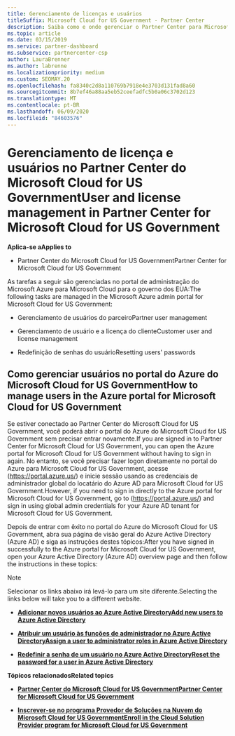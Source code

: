 ```yaml
---
title: Gerenciamento de licenças e usuários
titleSuffix: Microsoft Cloud for US Government - Partner Center
description: Saiba como e onde gerenciar o Partner Center para Microsoft Cloud para parceiros, clientes e licenças do governo dos EUA, bem como redefinições de senha.
ms.topic: article
ms.date: 03/15/2019
ms.service: partner-dashboard
ms.subservice: partnercenter-csp
author: LauraBrenner
ms.author: labrenne
ms.localizationpriority: medium
ms.custom: SEOMAY.20
ms.openlocfilehash: fa8340c2d8a110769b7918e4e3703d131fad8a60
ms.sourcegitcommit: 8b7ef46a88aa5eb52ceefadfc5b0a06c3702d123
ms.translationtype: MT
ms.contentlocale: pt-BR
ms.lasthandoff: 06/09/2020
ms.locfileid: "84603576"
---
```

# <a name="user-and-license-management-in-partner-center-for-microsoft-cloud-for-us-government"></a><span data-ttu-id="48698-103">Gerenciamento de licença e usuários no Partner Center do Microsoft Cloud for US Government</span><span class="sxs-lookup"><span data-stu-id="48698-103">User and license management in Partner Center for Microsoft Cloud for US Government</span></span>

<span data-ttu-id="48698-104">**Aplica-se a**</span><span class="sxs-lookup"><span data-stu-id="48698-104">**Applies to**</span></span>

- <span data-ttu-id="48698-105">Partner Center do Microsoft Cloud for US Government</span><span class="sxs-lookup"><span data-stu-id="48698-105">Partner Center for Microsoft Cloud for US Government</span></span>

<span data-ttu-id="48698-106">As tarefas a seguir são gerenciadas no portal de administração do Microsoft Azure para Microsoft Cloud para o governo dos EUA:</span><span class="sxs-lookup"><span data-stu-id="48698-106">The following tasks are managed in the Microsoft Azure admin portal for Microsoft Cloud for US Government:</span></span>

- <span data-ttu-id="48698-107">Gerenciamento de usuários do parceiro</span><span class="sxs-lookup"><span data-stu-id="48698-107">Partner user management</span></span>

- <span data-ttu-id="48698-108">Gerenciamento de usuário e a licença do cliente</span><span class="sxs-lookup"><span data-stu-id="48698-108">Customer user and license management</span></span>

- <span data-ttu-id="48698-109">Redefinição de senhas do usuário</span><span class="sxs-lookup"><span data-stu-id="48698-109">Resetting users' passwords</span></span>


## <a name="how-to-manage-users-in-the-azure-portal-for-microsoft-cloud-for-us-government"></a><span data-ttu-id="48698-110">Como gerenciar usuários no portal do Azure do Microsoft Cloud for US Government</span><span class="sxs-lookup"><span data-stu-id="48698-110">How to manage users in the Azure portal for Microsoft Cloud for US Government</span></span>

<span data-ttu-id="48698-111">Se estiver conectado ao Partner Center do Microsoft Cloud for US Government, você poderá abrir o portal do Azure do Microsoft Cloud for US Government sem precisar entrar novamente.</span><span class="sxs-lookup"><span data-stu-id="48698-111">If you are signed in to Partner Center for Microsoft Cloud for US Government, you can open the Azure portal for Microsoft Cloud for US Government without having to sign in again.</span></span> <span data-ttu-id="48698-112">No entanto, se você precisar fazer logon diretamente no portal do Azure para Microsoft Cloud for US Government, acesse (https://portal.azure.us/) e inicie sessão usando as credenciais de administrador global do locatário do Azure AD para Microsoft Cloud for US Government.</span><span class="sxs-lookup"><span data-stu-id="48698-112">However, if you need to sign in directly to the Azure portal for Microsoft Cloud for US Government, go to (https://portal.azure.us/) and sign in using global admin credentials for your Azure AD tenant for Microsoft Cloud for US Government.</span></span>

<span data-ttu-id="48698-113">Depois de entrar com êxito no portal do Azure do Microsoft Cloud for US Government, abra sua página de visão geral do Azure Active Directory (Azure AD) e siga as instruções destes tópicos:</span><span class="sxs-lookup"><span data-stu-id="48698-113">After you have signed in successfully to the Azure portal for Microsoft Cloud for US Government, open your Azure Active Directory (Azure AD) overview page and then follow the instructions in these topics:</span></span>

> [!NOTE]  
> <span data-ttu-id="48698-114">Selecionar os links abaixo irá levá-lo para um site diferente.</span><span class="sxs-lookup"><span data-stu-id="48698-114">Selecting the links below will take you to a different website.</span></span> 

-  [<span data-ttu-id="48698-115">**Adicionar novos usuários ao Azure Active Directory**</span><span class="sxs-lookup"><span data-stu-id="48698-115">**Add new users to Azure Active Directory**</span></span>](https://docs.microsoft.com/azure/active-directory/active-directory-users-create-azure-portal)

-  [<span data-ttu-id="48698-116">**Atribuir um usuário às funções de administrador no Azure Active Directory**</span><span class="sxs-lookup"><span data-stu-id="48698-116">**Assign a user to administrator roles in Azure Active Directory**</span></span>](https://docs.microsoft.com/azure/active-directory/active-directory-users-assign-role-azure-portal)

-  [<span data-ttu-id="48698-117">**Redefinir a senha de um usuário no Azure Active Directory**</span><span class="sxs-lookup"><span data-stu-id="48698-117">**Reset the password for a user in Azure Active Directory**</span></span>](https://docs.microsoft.com/azure/active-directory/active-directory-users-reset-password-azure-portal)

<span data-ttu-id="48698-118">**Tópicos relacionados**</span><span class="sxs-lookup"><span data-stu-id="48698-118">**Related topics**</span></span>

-  [<span data-ttu-id="48698-119">**Partner Center do Microsoft Cloud for US Government**</span><span class="sxs-lookup"><span data-stu-id="48698-119">**Partner Center for Microsoft Cloud for US Government**</span></span>](partner-center-for-microsoft-us-govt-cloud.md)

-  [<span data-ttu-id="48698-120">**Inscrever-se no programa Provedor de Soluções na Nuvem do Microsoft Cloud for US Government**</span><span class="sxs-lookup"><span data-stu-id="48698-120">**Enroll in the Cloud Solution Provider program for Microsoft Cloud for US Government**</span></span>](enroll-in-csp-for-microsoft-us-govt-cloud.md)
